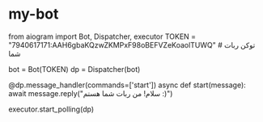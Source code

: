 # my-bot
from aiogram import Bot, Dispatcher, executor
TOKEN = "7940617171:AAH6gbaKQzwZKMPxF98oBEFVZeKoaolTUWQ" # توکن ربات شما

bot = Bot(TOKEN)
dp = Dispatcher(bot)

@dp.message_handler(commands=['start'])
async def start(message):
    await message.reply("سلام! من ربات شما هستم :)")

executor.start_polling(dp)
